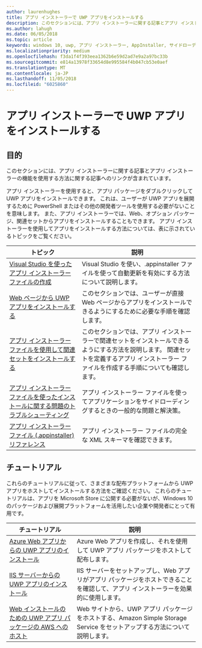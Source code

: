 ```yaml
---
author: laurenhughes
title: アプリ インストーラーで UWP アプリをインストールする
description: このセクションには、アプリ インストーラーに関する記事とアプリ インストーラーの機能を使用する方法に関する記事へのリンクが含まれています。
ms.author: lahugh
ms.date: 06/05/2018
ms.topic: article
keywords: windows 10, uwp, アプリ インストーラー, AppInstaller, サイドローディング, 関連セット, オプション パッケージ
ms.localizationpriority: medium
ms.openlocfilehash: f3da1f4f393eea1362b6e59d2ad7e9a2a97bc33b
ms.sourcegitcommit: e814a13978f33654d8e995584f4b047cb53e0aef
ms.translationtype: MT
ms.contentlocale: ja-JP
ms.lasthandoff: 11/05/2018
ms.locfileid: "6025860"
---
```

# <a name="install-uwp-apps-with-app-installer"></a>アプリ インストーラーで UWP アプリをインストールする

## <a name="purpose"></a>目的
このセクションには、アプリ インストーラーに関する記事とアプリ インストーラーの機能を使用する方法に関する記事へのリンクが含まれています。 

アプリ インストーラーを使用すると、アプリ パッケージをダブルクリックして UWP アプリをインストールできます。 これは、ユーザーが UWP アプリを展開するために PowerShell またはその他の開発者ツールを使用する必要がないことを意味します。 また、アプリ インストーラーでは、Web、オプション パッケージ、関連セットからアプリをインストールすることもできます。 アプリ インストーラーを使用してアプリをインストールする方法については、表に示されているトピックをご覧ください。

| トピック | 説明 |
|-------|-------------|
| [Visual Studio を使ったアプリ インストーラー ファイルの作成](create-appinstallerfile-vs.md)| Visual Studio を使い、.appinstaller ファイルを使って自動更新を有効にする方法について説明します。 |
| [Web ページから UWP アプリをインストールする](installing-UWP-apps-web.md) | このセクションでは、ユーザーが直接 Web ページからアプリをインストールできるようにするために必要な手順を確認します。 |
| [アプリ インストーラー ファイルを使用して関連セットをインストールする](install-related-set.md) | このセクションでは、アプリ インストーラーで関連セットをインストールできるようにする方法を説明します。 関連セットを定義するアプリ インストーラー ファイルを作成する手順についても確認します。 |
| [アプリ インストーラー ファイルを使ったインストールに関する問題のトラブルシューティング](troubleshoot-appinstaller-issues.md) | アプリ インストーラー ファイルを使ってアプリケーションをサイドローディングするときの一般的な問題と解決策。 |
| [アプリ インストーラー ファイル (.appinstaller) リファレンス](https://docs.microsoft.com/uwp/schemas/appinstallerschema/app-installer-file) | アプリ インストーラー ファイルの完全な XML スキーマを確認できます。 |

## <a name="tutorials"></a>チュートリアル 

これらのチュートリアルに従って、さまざまな配布プラットフォームから UWP アプリをホストしてインストールする方法をご確認ください。 これらのチュートリアルは、アプリを Microsoft Store に公開する必要がないが、Windows 10 のパッケージおよび展開プラットフォームを活用したい企業や開発者にとって有用です。

| チュートリアル | 説明 |
|----------|-------------|
| [Azure Web アプリからの UWP アプリのインストール](web-install-azure.md) | Azure Web アプリを作成し、それを使用して UWP アプリ パッケージをホストして配布します。 |
| [IIS サーバーからの UWP アプリのインストール](web-install-IIS.md) | IIS サーバーをセットアップし、Web アプリがアプリ パッケージをホストできることを確認して、アプリ インストーラーを効果的に使用します。 |
| [Web インストールのための UWP アプリ パッケージの AWS へのホスト](web-install-aws.md) | Web サイトから、UWP アプリ パッケージをホストする、Amazon Simple Storage Service をセットアップする方法について説明します。 |

